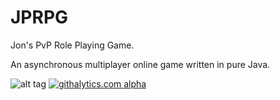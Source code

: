 JPRPG
=====

Jon's PvP Role Playing Game.

An asynchronous multiplayer online game written in pure Java.




![alt tag](http://s17.postimg.org/i51nw5033/currentstatus.png)
[![githalytics.com alpha](https://cruel-carlota.pagodabox.com/edf7e76f1ceeae4da0145090bf204c69 "githalytics.com")](http://githalytics.com/lucidexploration/JPRPG)

<script type="text/javascript">

  var _gaq = _gaq || [];
  _gaq.push(['_setAccount', 'UA-42184597-1']);
  _gaq.push(['_setDomainName', 'github.com']);
  _gaq.push(['_trackPageview']);

  (function() {
    var ga = document.createElement('script'); ga.type = 'text/javascript'; ga.async = true;
    ga.src = ('https:' == document.location.protocol ? 'https://ssl' : 'http://www') + '.google-analytics.com/ga.js';
    var s = document.getElementsByTagName('script')[0]; s.parentNode.insertBefore(ga, s);
  })();

</script>
